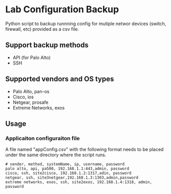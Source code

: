 # Lab Configuration Backup
Python script to backup runnning config for mutiple networ devices (switch, firewall, etc) provided as a csv file. 
## Support backup methods
- API (for Palo Alto)
- SSH 
## Supported vendors and OS types
- Palo Alto, pan-os
- Cisco, ios
- Netgear, prosafe
- Extreme Networks, exos

## Usage
### Applicaiton configuraiton file
A file named "appConfig.csv" with the following format needs to be placed under the same directory where the script runs.

    # vender, method, systemName, ip, username, password
    palo alto, api, pa500, 192.168.1.1:443,admin, password
    cisco, ssh, site2cisco, 192.168.1.2:1317,adin, password
    netgear, ssh, site3netgear,192.168.1.3:1303,admin,password
    extreme networks, exos, ssh, site2exos, 192.168.1.4:1318, admin, password


